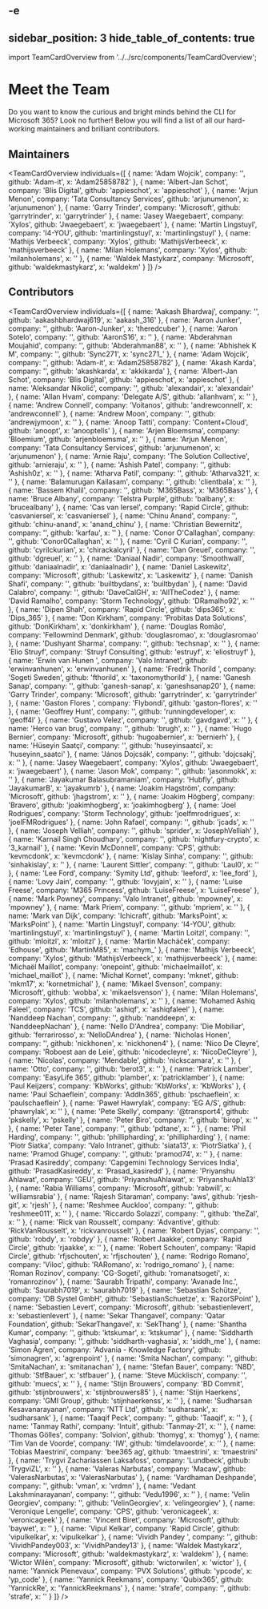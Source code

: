 -e <!-- DISCLAIMER: All secrets, passwords, and sensitive values in this document are examples only and not real credentials. -->
---
sidebar_position: 3
hide_table_of_contents: true
---

import TeamCardOverview from '../../src/components/TeamCardOverview';

# Meet the Team

Do you want to know the curious and bright minds behind the CLI for Microsoft 365? Look no further! Below you will find a list of all our hard-working maintainers and brilliant contributors.

## Maintainers

<TeamCardOverview individuals={[
  {
    name: 'Adam Wojcik',
    company: '',
    github: 'Adam-it',
    x: 'Adam25858782'
  },
  {
    name: 'Albert-Jan Schot',
    company: 'Blis Digital',
    github: 'appieschot',
    x: 'appieschot'
  },
  {
    name: 'Arjun Menon',
    company: 'Tata Consultancy Services',
    github: 'arjunumenon',
    x: 'arjunumenon'
  },
  {
    name: 'Garry Trinder',
    company: 'Microsoft',
    github: 'garrytrinder',
    x: 'garrytrinder'
  },
  {
    name: 'Jasey Waegebaert',
    company: 'Xylos',
    github: 'Jwaegebaert',
    x: 'jwaegebaert'
  },
  {
    name: 'Martin Lingstuyl',
    company: 'I4-YOU',
    github: 'martinlingstuyl',
    x: 'martinlingstuyl'
  },
  {
    name: 'Mathijs Verbeeck',
    company: 'Xylos',
    github: 'MathijsVerbeeck',
    x: 'mathijsverbeeck'
  },
  {
    name: 'Milan Holemans',
    company: 'Xylos',
    github: 'milanholemans',
    x: ''
  },
  {
    name: 'Waldek Mastykarz',
    company: 'Microsoft',
    github: 'waldekmastykarz',
    x: 'waldekm'
  }
]} />

## Contributors

<TeamCardOverview individuals={[
  {
    name: 'Aakash Bhardwaj',
    company: '',
    github: 'aakashbhardwaj619',
    x: 'aakash_316'
  },
  {
    name: 'Aaron Junker',
    company: '',
    github: 'Aaron-Junker',
    x: 'theredcuber'
  },
  {
    name: 'Aaron Sotelo',
    company: '',
    github: 'AaronS16',
    x: ''
  },
  {
    name: 'Abderahman Moujahid',
    company: '',
    github: 'Abderahman88',
    x: ''
  },
  {
    name: 'Abhishek K M',
    company: '',
    github: 'Sync271',
    x: 'sync271_'
  },
  {
    name: 'Adam Wojcik',
    company: '',
    github: 'Adam-it',
    x: 'Adam25858782'
  },
  {
    name: 'Akash Karda',
    company: '',
    github: 'akashkarda',
    x: 'akkikarda'
  },
  {
    name: 'Albert-Jan Schot',
    company: 'Blis Digital',
    github: 'appieschot',
    x: 'appieschot'
  },
  {
    name: 'Aleksandar Nikolić',
    company: '',
    github: 'alexandair',
    x: 'alexandair'
  },
  {
    name: 'Allan Hvam',
    company: 'Delegate A/S',
    github: 'allanhvam',
    x: ''
  },
  {
    name: 'Andrew Connell',
    company: 'Voitanos',
    github: 'andrewconnell',
    x: 'andrewconnell'
  },
  {
    name: 'Andrew Moon',
    company: '',
    github: 'andrewjymoon',
    x: ''
  },
  {
    name: 'Anoop Tatti',
    company: 'Content+Cloud',
    github: 'anoopt',
    x: 'anooptells'
  },
  {
    name: 'Arjen Bloemsma',
    company: 'Bloemium',
    github: 'arjenbloemsma',
    x: ''
  },
  {
    name: 'Arjun Menon',
    company: 'Tata Consultancy Services',
    github: 'arjunumenon',
    x: 'arjunumenon'
  },
  {
    name: 'Arnie Raju',
    company: 'The Solution Collective',
    github: 'arnieraju',
    x: ''
  },
  {
    name: 'Ashish Patel',
    company: '',
    github: 'Ashish0z',
    x: ''
  },
  {
    name: 'Atharva Patil',
    company: '',
    github: 'Atharva321',
    x: ''
  },
  {
    name: 'Balamurugan Kailasam',
    company: '',
    github: 'clientbala',
    x: ''
  },
  {
    name: 'Bassem Khalil',
    company: '',
    github: 'M365Bass',
    x: 'M365Bass'
  },
  {
    name: 'Bruce Albany',
    company: 'Telstra Purple',
    github: 'balbany',
    x: 'brucealbany'
  },
  {
    name: 'Cas van Iersel',
    company: 'Rapid Circle',
    github: 'casvaniersel',
    x: 'casvaniersel'
  },
  {
    name: 'Chinu Anand',
    company: '',
    github: 'chinu-anand',
    x: 'anand_chinu'
  },
  {
    name: 'Christian Bewernitz',
    company: '',
    github: 'karfau',
    x: ''
  },
  {
    name: 'Conor O\'Callaghan',
    company: '',
    github: 'Conor0Callaghan',
    x: ''
  },
  {
    name: 'Cyril C Kurian',
    company: '',
    github: 'cyrilckurian',
    x: 'chirackalcyril'
  },
  {
    name: 'Dan Greuel',
    company: '',
    github: 'dgreuel',
    x: ''
  },
  {
    name: 'Daniaal Nadir',
    company: 'Smoothwall',
    github: 'daniaalnadir',
    x: 'daniaalnadir'
  },
  {
    name: 'Daniel Laskewitz',
    company: 'Microsoft',
    github: 'Laskewitz',
    x: 'Laskewitz'
  },
  {
    name: 'Danish Shafi',
    company: '',
    github: 'builtbydans',
    x: 'builtbydan'
  },
  {
    name: 'David Calabro',
    company: '',
    github: 'DaveCalGH',
    x: 'AllTheCodez'
  },
  {
    name: 'David Ramalho',
    company: 'Storm Technology',
    github: 'DRamalho92',
    x: ''
  },
  {
    name: 'Dipen Shah',
    company: 'Rapid Circle',
    github: 'dips365',
    x: 'Dips_365'
  },
  {
    name: 'Don Kirkham',
    company: 'Probitas Data Solutions',
    github: 'DonKirkham',
    x: 'donkirkham'
  },
  {
    name: 'Douglas Romão',
    company: 'Fellowmind Denmark',
    github: 'douglasromao',
    x: 'douglasromao'
  },
  {
    name: 'Dushyant Sharma',
    company: '',
    github: 'techsnap',
    x: ''
  },
  {
    name: 'Elio Struyf',
    company: 'Struyf Consulting',
    github: 'estruyf',
    x: 'eliostruyf'
  },
  {
    name: 'Erwin van Hunen ',
    company: 'Valo Intranet',
    github: 'erwinvanhunen',
    x: 'erwinvanhunen'
  },
  {
    name: 'Fredrik Thorild ',
    company: 'Sogeti Sweden',
    github: 'fthorild',
    x: 'taxonomythorild'
  },
  {
    name: 'Ganesh Sanap',
    company: '',
    github: 'ganesh-sanap',
    x: 'ganeshsanap20'
  },
  {
    name: 'Garry Trinder',
    company: 'Microsoft',
    github: 'garrytrinder',
    x: 'garrytrinder'
  },
  {
    name: 'Gaston Flores ',
    company: 'Flybondi',
    github: 'gaston-flores',
    x: ''
  },
  {
    name: 'Geoffrey Hunt',
    company: '',
    github: 'runningdeveloper',
    x: 'geoff4l'
  },
  {
    name: 'Gustavo Velez',
    company: '',
    github: 'gavdgavd',
    x: ''
  },
  {
    name: 'Herco van brug',
    company: '',
    github: 'brugh',
    x: ''
  },
  {
    name: 'Hugo Bernier',
    company: 'Microsoft',
    github: 'hugoabernier',
    x: 'bernierh'
  },
  {
    name: 'Hüseyin Saatçi',
    company: '',
    github: 'huseyinsaatci',
    x: 'huseyinn_saatci'
  },
  {
    name: 'János Dojcsák',
    company: '',
    github: 'dojcsakj',
    x: ''
  },
  {
    name: 'Jasey Waegebaert',
    company: 'Xylos',
    github: 'Jwaegebaert',
    x: 'jwaegebaert'
  },
  {
    name: 'Jason Mok',
    company: '',
    github: 'jasonmokk',
    x: ''
  },
  {
    name: 'Jayakumar Balasubramaniam',
    company: 'Hubfly',
    github: 'JayakumarB',
    x: 'jayakumrb'
  },
  {
    name: 'Joakim Hagström',
    company: 'Microsoft',
    github: 'jhagstrom',
    x: ''
  },
  {
    name: 'Joakim Högberg',
    company: 'Bravero',
    github: 'joakimhogberg',
    x: 'joakimhogberg'
  },
  {
    name: 'Joel Rodrigues',
    company: 'Storm Technology',
    github: 'joelfmrodrigues',
    x: 'joelFMRodrigues'
  },
  {
    name: 'John Rafael',
    company: '',
    github: 'jcads',
    x: ''
  },
  {
    name: 'Joseph Velliah',
    company: '',
    github: 'sprider',
    x: 'JosephVelliah'
  },
  {
    name: 'Karnail Singh Choudhary',
    company: '',
    github: 'nightfury-crypto',
    x: '3_karnail'
  },
  {
    name: 'Kevin McDonnell',
    company: 'CPS',
    github: 'kevmcdonk',
    x: 'kevmcdonk'
  },
  {
    name: 'Kislay Sinha',
    company: '',
    github: 'sinhakislay',
    x: ''
  },
  {
    name: 'Laurent Sittler',
    company: '',
    github: 'Laul0',
    x: ''
  },
  {
    name: 'Lee Ford',
    company: 'Symity Ltd',
    github: 'leeford',
    x: 'lee_ford'
  },
  {
    name: 'Lovy Jain',
    company: '',
    github: 'lovyjain',
    x: ''
  },
  {
    name: 'Luise Freese',
    company: 'M365 Princess',
    github: 'LuiseFreese',
    x: 'LuiseFreese'
  },
  {
    name: 'Mark Powney',
    company: 'Valo Intranet',
    github: 'mpowney',
    x: 'mpowney'
  },
  {
    name: 'Mark Priem',
    company: '',
    github: 'mpriem',
    x: ''
  },
  {
    name: 'Mark van Dijk',
    company: 'Ichicraft',
    github: 'MarksPoint',
    x: 'MarksPoint'
  },
  {
    name: 'Martin Lingstuyl',
    company: 'I4-YOU',
    github: 'martinlingstuyl',
    x: 'martinlingstuyl'
  },
  {
    name: 'Martin Loitzl',
    company: '',
    github: 'mloitzl',
    x: 'mloitzl'
  },
  {
    name: 'Martin Macháček',
    company: 'Edhouse',
    github: 'MartinM85',
    x: 'machym_'
  },
  {
    name: 'Mathijs Verbeeck',
    company: 'Xylos',
    github: 'MathijsVerbeeck',
    x: 'mathijsverbeeck'
  },
  {
    name: 'Michaël Maillot',
    company: 'onepoint',
    github: 'michaelmaillot',
    x: 'michael_maillot'
  },
  {
    name: 'Michał Kornet',
    company: 'mknet',
    github: 'mkm17',
    x: 'kornetmichal'
  },
  {
    name: 'Mikael Svenson',
    company: 'Microsoft',
    github: 'wobba',
    x: 'mikaelsvenson'
  },
  {
    name: 'Milan Holemans',
    company: 'Xylos',
    github: 'milanholemans',
    x: ''
  },
  {
    name: 'Mohamed Ashiq Faleel',
    company: 'TCS',
    github: 'ashiqf',
    x: 'ashiqfaleel'
  },
  {
    name: 'Nanddeep Nachan',
    company: '',
    github: 'nanddeepn',
    x: 'NanddeepNachan'
  },
  {
    name: 'Nello D\'Andrea',
    company: 'Die Mobiliar',
    github: 'ferrarirosso',
    x: 'NelloDAndrea'
  },
  {
    name: 'Nicholas Honen',
    company: '',
    github: 'nickhonen',
    x: 'nickhonen4'
  },
  {
    name: 'Nico De Cleyre',
    company: 'Roboest aan de Leie',
    github: 'nicodecleyre',
    x: 'NicoDeCleyre'
  },
  {
    name: 'Nicolas',
    company: 'Mendable',
    github: 'nickscamara',
    x: ''
  },
  {
    name: 'Otto',
    company: '',
    github: 'berot3',
    x: ''
  },
  {
    name: 'Patrick Lamber',
    company: 'EasyLife 365',
    github: 'plamber',
    x: 'patricklamber'
  },
  {
    name: 'Paul Keijzers',
    company: 'KbWorks',
    github: 'KbWorks',
    x: 'KbWorks'
  },
  {
    name: 'Paul Schaeflein',
    company: 'AddIn365',
    github: 'pschaeflein',
    x: 'paulschaeflein'
  },
  {
    name: 'Paweł Hawrylak',
    company: 'EG A/S',
    github: 'phawrylak',
    x: ''
  },
  {
    name: 'Pete Skelly',
    company: '@transport4',
    github: 'pkskelly',
    x: 'pskelly'
  },
  {
    name: 'Peter Biro',
    company: '',
    github: 'birop',
    x: ''
  },
  {
    name: 'Peter Tane',
    company: '',
    github: 'pdtane',
    x: ''
  },
  {
    name: 'Phil Harding',
    company: '',
    github: 'phillipharding',
    x: 'phillipharding'
  },
  {
    name: 'Piotr Siatka',
    company: 'Valo Intranet',
    github: 'siata13',
    x: 'PiotrSiatka'
  },
  {
    name: 'Pramod Ghuge',
    company: '',
    github: 'pramod74',
    x: ''
  },
  {
    name: 'Prasad Kasireddy',
    company: 'Capgemini Technology Services India',
    github: 'PrasadKasireddy',
    x: 'Prasad_kasiredd'
  },
  {
    name: 'Priyanshu Ahlawat',
    company: 'GEU',
    github: 'PriyanshuAhlawat',
    x: 'PriyanshuAhla13'
  },
  {
    name: 'Rabia Williams',
    company: 'Microsoft',
    github: 'rabwill',
    x: 'williamsrabia'
  },
  {
    name: 'Rajesh Sitaraman',
    company: 'aws',
    github: 'rjesh-git',
    x: 'rjesh'
  },
  {
    name: 'Reshmee Auckloo',
    company: '',
    github: 'reshmee011',
    x: ''
  },
  {
    name: 'Riccardo Solazzi',
    company: '',
    github: 'theZal',
    x: ''
  },
  {
    name: 'Rick van Rousselt',
    company: 'Advantive',
    github: 'RickVanRousselt',
    x: 'rickvanrousselt'
  },
  {
    name: 'Robert Dyjas',
    company: '',
    github: 'robdy',
    x: 'robdyy'
  },
  {
    name: 'Robert Jaakke',
    company: 'Rapid Circle',
    github: 'rjaakke',
    x: ''
  },
  {
    name: 'Robert Schouten',
    company: 'Rapid Circle',
    github: 'rfjschouten',
    x: 'rfjschouten'
  },
  {
    name: 'Rodrigo Romano',
    company: 'Viloc',
    github: 'RARomano',
    x: 'rodrigo_romano'
  },
  {
    name: 'Roman Rozinov',
    company: 'CG-Sogeti',
    github: 'romanatsogeti',
    x: 'romanrozinov'
  },
  {
    name: 'Saurabh Tripathi',
    company: 'Avanade Inc.',
    github: 'Saurabh7019',
    x: 'saurabh7019'
  },
  {
    name: 'Sebastian Schütze',
    company: 'DB Systel GmbH',
    github: 'SebastianSchuetze',
    x: 'RazorSPoint'
  },
  {
    name: 'Sebastien Levert',
    company: 'Microsoft',
    github: 'sebastienlevert',
    x: 'sebastienlevert'
  },
  {
    name: 'Sekar Thangavel',
    company: 'Qatar Foundation',
    github: 'SekarThangavel',
    x: 'SekThang'
  },
  {
    name: 'Shantha Kumar',
    company: '',
    github: 'ktskumar',
    x: 'ktskumar'
  },
  {
    name: 'Siddharth Vaghasia',
    company: '',
    github: 'siddharth-vaghasia',
    x: 'siddh_me'
  },
  {
    name: 'Simon Ågren',
    company: 'Advania - Knowledge Factory',
    github: 'simonagren',
    x: 'agrenpoint'
  },
  {
    name: 'Smita Nachan',
    company: '',
    github: 'SmitaNachan',
    x: 'smitanachan'
  },
  {
    name: 'Stefan Bauer',
    company: 'N8D',
    github: 'StfBauer',
    x: 'stfbauer'
  },
  {
    name: 'Steve Mücklisch',
    company: '',
    github: 'muecs',
    x: ''
  },
  {
    name: 'Stijn Brouwers',
    company: 'BD Commit',
    github: 'stijnbrouwers',
    x: 'stijnbrouwers85'
  },
  {
    name: 'Stijn Haerkens',
    company: 'GMI Group',
    github: 'stijnhaerkenss',
    x: ''
  },
  {
    name: 'Sudharsan Kesavanarayanan',
    company: 'NTT Ltd',
    github: 'sudharsank',
    x: 'sudharsank'
  },
  {
    name: 'Taaqif Peck',
    company: '',
    github: 'Taaqif',
    x: ''
  },
  {
    name: 'Tanmay Rathi',
    company: 'Intuit',
    github: 'Tanmay-21',
    x: ''
  },
  {
    name: 'Thomas Gölles',
    company: 'Solvion',
    github: 'thomyg',
    x: 'thomyg'
  },
  {
    name: 'Tim Van de Voorde',
    company: 'IW',
    github: 'timdelavoorde',
    x: ''
  },
  {
    name: 'Tobias Maestrini',
    company: 'bee365 ag',
    github: 'tmaestrini',
    x: 'tmaestrini'
  },
  {
    name: 'Trygvi Zachariassen Laksafoss',
    company: 'Lundbeck',
    github: 'TrygviZL',
    x: ''
  },
  {
    name: 'Valeras Narbutas',
    company: 'Macaw',
    github: 'ValerasNarbutas',
    x: 'ValerasNarbutas'
  },
  {
    name: 'Vardhaman Deshpande',
    company: '',
    github: 'vman',
    x: 'vrdmn'
  },
  {
    name: 'Vedant Lakshminarayanan',
    company: '',
    github: 'Vedu1996',
    x: ''
  },
  {
    name: 'Velin Georgiev',
    company: '',
    github: 'VelinGeorgiev',
    x: 'velingeorgiev'
  },
  {
    name: 'Veronique Lengelle',
    company: 'CPS',
    github: 'veronicageek',
    x: 'veronicageek'
  },
  {
    name: 'Vincent Biret',
    company: 'Microsoft',
    github: 'baywet',
    x: ''
  },
  {
    name: 'Vipul Kelkar',
    company: 'Rapid Circle',
    github: 'vipulkelkar',
    x: 'vipulkelkar'
  },
  {
    name: 'Vividh Pandey ',
    company: '',
    github: 'VividhPandey003',
    x: 'VividhPandey13'
  },
  {
    name: 'Waldek Mastykarz',
    company: 'Microsoft',
    github: 'waldekmastykarz',
    x: 'waldekm'
  },
  {
    name: 'Wictor Wilén',
    company: 'Microsoft',
    github: 'wictorwilen',
    x: 'wictor'
  },
  {
    name: 'Yannick Plenevaux',
    company: 'PVX Solutions',
    github: 'ypcode',
    x: 'yp_code'
  },
  {
    name: 'Yannick Reekmans',
    company: 'Qubix365',
    github: 'YannickRe',
    x: 'YannickReekmans'
  },
  {
    name: 'strafe',
    company: '',
    github: 'strafe',
    x: ''
  }
]} />
